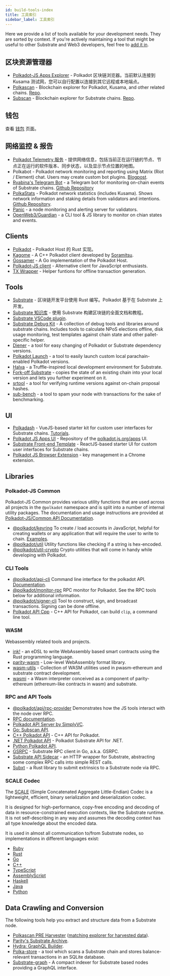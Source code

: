 ```yaml
---
id: build-tools-index
title: 工具索引
sidebar_label: 工具索引
---
```


Here we provide a list of tools available for your development needs. They are sorted by context. If you're actively maintaining a tool that might be useful to other Substrate and Web3 developers, feel free to [add it in](contributing).

## 区块资源管理器

- [Polkadot-JS Apps Explorer](https://polkadot.js.org/apps/#/explorer) - Polkadot 区块链浏览器。当前默认连接到 Kusama 测试网，您可以自行配置以连接到其它远程或本地端点。
- [Polkascan](https://polkascan.io/) - Blockchain explorer for Polkadot, Kusama, and other related chains. [Repo](https://github.com/polkascan/polkascan-os).
- [Subscan](https://subscan.io) - Blockchain explorer for Substrate chains. [Repo](https://github.com/itering/subscan-essentials).

## 钱包

查看 [钱包](build-wallets.md) 页面。

## 网络监控 & 报告

- [Polkadot Telemetry 服务](https://telemetry.polkadot.io/) - 提供网络信息，包括当前正在运行链的节点、节点正在运行的软件版本、同步状态，以及显示节点位置的地图。
- Polkabot - Polkadot network monitoring and reporting using Matrix (Riot / Element) chat. Users may create custom bot plugins. [Blogpost](https://medium.com/polkadot-network/polkabot-a3dba18c20c8).
- [Ryabina's Telegram Bot](https://github.com/Ryabina-io/substratebot) - a Telegram bot for monitoring on-chain events of Substrate chains. [Github Repository](https://gitlab.com/Polkabot/polkabot)
- [PolkaStats](https://polkastats.io/) - Polkadot network statistics (includes Kusama). Shows network information and staking details from validators and intentions. [Github Repository](https://github.com/Colm3na/polkastats-v2/).
- [Panic](https://github.com/SimplyVC/panic_polkadot) - a node monitoring and alerting server for validators.
- [OpenWeb3/Guardian](https://github.com/open-web3-stack/guardian) - a CLI tool & JS library to monitor on chian states and events.

## Clients

- [Polkadot](https://github.com/paritytech/polkadot) - Polkadot Host 的 Rust 实现。
- [Kagome](https://github.com/soramitsu/kagome) - A C++ Polkadot client developed by [Soramitsu](https://github.com/soramitsu).
- [Gossamer](https://github.com/ChainSafe/gossamer) - A Go implementation of the Polkadot Host.
- [Polkadot-JS client](https://github.com/polkadot-js/client) - Alternative client for JavaScript enthusiasts.
- [TX Wrapper](https://github.com/paritytech/txwrapper) - Helper funtions for offline transaction generation.

## Tools

- [Substrate](https://github.com/paritytech/substrate) - 区块链开发平台使用 Rust 编写。Polkadot 基于在 Substrate 上开发。
- [Substrate 知识库](https://substrate.dev/docs/en/) - 使用 Substrate 构建区块链的全面文档和教程。
- [Substrate VSCode plugin](https://github.com/paritytech/vscode-substrate).
- [Substrate Debug Kit](https://github.com/paritytech/substrate-debug-kit) - A collection of debug tools and libraries around substrate chains. Includes tools to calculate NPoS elections offline, disk usage monitoring, test templates against chain state and other pallet-specific helper.
- [Diener](https://crates.io/crates/diener) - a tool for easy changing of Polkadot or Substrate dependency versions.
- [Polkadot Launch](https://github.com/shawntabrizi/polkadot-launch) - a tool to easily launch custom local parachain-enabled Polkadot versions.
- [Halva](https://github.com/halva-suite/halva) - a Truffle-inspired local development environment for Substrate.
- [Fork-off Substrate](https://github.com/maxsam4/fork-off-substrate) - copies the state of an existing chain into your local version and lets you further experiment on it.
- [srtool](https://www.chevdor.com/tags/srtool/) - a tool for verifying runtime versions against on-chain proposal hashes.
- [sub-bench](https://github.com/nikvolf/sub-bench) - a tool to spam your node with transactions for the sake of benchmarking.

## UI

- [Polkadash](https://github.com/Swader/polkadash) - VueJS-based starter kit for custom user interfaces for Substrate chains. [Tutorials](https://dotleap.com/tag/tutorial/).
- [Polkadot JS Apps UI](https://github.com/polkadot-js/apps) - Repository of the [polkadot.js.org/apps](https://polkadot.js.org/apps) UI.
- [Substrate Front-end Template](https://github.com/substrate-developer-hub/substrate-front-end-template) - ReactJS-based starter UI for custom user interfaces for Substrate chains.
- [Polkadot JS Browser Extension](https://github.com/polkadot-js/extension) - key management in a Chrome extension.

## Libraries

### Polkadot-JS Common

Polkadot-JS Common provides various utility functions that are used across all projects in the `@polkadot` namespace and is split into a number of internal utility packages. The documentation and usage instructions are provided at [Polkadot-JS/Common API Documentation](https://polkadot.js.org/common/).

- [@polkadot/keyring](https://polkadot.js.org/common/keyring/) To create / load accounts in JavaScript, helpful for creating wallets or any application that will require the user to write to chain. [Examples](https://polkadot.js.org/docs/keyring/start/create).
- [@polkadot/util](https://polkadot.js.org/common/util/) Utility functions like checking if a string is hex-encoded.
- [@polkadot/util-crypto](https://polkadot.js.org/common/util-crypto/) Crypto utilities that will come in handy while developing with Polkadot.

### CLI Tools

- [@polkadot/api-cli](https://github.com/polkadot-js/tools/tree/master/packages/api-cli) Command line interface for the polkadot API. [Documentation](https://polkadot.js.org/docs/api/start).
- [@polkadot/monitor-rpc](https://github.com/polkadot-js/tools/tree/master/packages/monitor-rpc) RPC monitor for Polkadot. See the RPC tools below for additional information.
- [@polkadot/signer-cli](https://github.com/polkadot-js/tools/tree/master/packages/signer-cli) Tool to construct, sign, and broadcast transactions. Signing can be done offline.
- [Polkadot API Cpp](https://github.com/usetech-llc/polkadot_api_cpp) - С++ API for Polkadot, can build `clip`, a command line tool.

### WASM

Webassembly related tools and projects.

- [ink!](https://github.com/paritytech/ink/) - an eDSL to write WebAssembly based smart contracts using the Rust programming language.
- [parity-wasm](https://github.com/paritytech/parity-wasm) - Low-level WebAssembly format library.
- [wasm-utils](https://github.com/paritytech/wasm-utils) - Collection of WASM utilities used in pwasm-ethereum and substrate contract development.
- [wasmi](https://github.com/paritytech/wasmi) - a Wasm interpreter conceived as a component of parity-ethereum (ethereum-like contracts in wasm) and substrate.

### RPC and API Tools

- [@polkadot/api/rpc-provider](https://github.com/polkadot-js/api/tree/master/packages/rpc-provider) Demonstrates how the JS tools interact with the node over RPC.
- [RPC documentation](https://polkadot.js.org/docs/substrate/rpc).
- [Polkadot API Server by SimplyVC](https://github.com/SimplyVC/polkadot_api_server).
- [Go: Subscan API](https://github.com/itering/substrate-api-rpc).
- [C++ Polkadot API](https://github.com/usetech-llc/polkadot_api_cpp) - С++ API for Polkadot.
- [.NET Polkadot API](https://github.com/usetech-llc/polkadot_api_dotnet) - Polkadot Substrate API for .NET.
- [Python Polkadot API](https://github.com/polkascan/py-substrate-interface).
- [GSRPC](https://github.com/centrifuge/go-substrate-rpc-client/) - Substrate RPC client in Go, a.k.a. GSRPC.
- [Substrate API Sidecar](https://github.com/paritytech/substrate-api-sidecar) - an HTTP wrapper for Substrate, abstracting some complex RPC calls into simple REST calls.
- [Subxt](https://github.com/paritytech/substrate-subxt) - a Rust library to submit extrinsics to a Substrate node via RPC.

### SCALE Codec

The [SCALE](https://substrate.dev/docs/en/knowledgebase/advanced/codec) (Simple Concatenated Aggregate Little-Endian) Codec is a lightweight, efficient, binary serialization and deserialization codec.

It is designed for high-performance, copy-free encoding and decoding of data in resource-constrained execution contexts, like the Substrate runtime. It is not self-describing in any way and assumes the decoding context has all type knowledge about the encoded data.

It is used in almost all communication to/from Substrate nodes, so implementations in different languages exist:

- [Ruby](https://github.com/itering/scale.rb)
- [Rust](https://github.com/paritytech/parity-scale-codec)
- [Go](https://github.com/itering/scale.go)
- [C++](https://github.com/soramitsu/kagome/tree/master/core/scale)
- [TypeScript](https://github.com/polkadot-js/api)
- [AssemblyScript](https://github.com/LimeChain/as-scale-codec)
- [Haskell](https://github.com/airalab/hs-web3/tree/master/src/Codec)
- [Java](https://github.com/emeraldpay/polkaj)
- [Python](https://github.com/polkascan/py-scale-codec)

## Data Crawling and Conversion

The following tools help you extract and structure data from a Substrate node.

- [Polkascan PRE Harvester](https://github.com/polkascan/polkascan-pre-harvester) ([matching explorer for harvested data](https://github.com/polkascan/polkascan-pre-explorer-gui)).
- [Parity's Substrate Archive](https://github.com/paritytech/substrate-archive).
- [Hydra: GraphQL Builder](https://github.com/Joystream/joystream).
- [Polka-store](https://github.com/TheGoldenEye/polka-store) - a tool which scans a Substrate chain and stores balance-relevant transactions in an SQLite database.
- [Substrate-graph](https://github.com/playzero/substrate-graph) - A compact indexer for Substrate based nodes providing a GraphQL interface.
